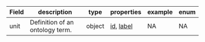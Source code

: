 |Field | description | type | properties | example | enum|
| ---| ---| ---| ---| ---| --- |
| unit | Definition of an ontology term. | object | [id](./id.md), [label](./label.md) | NA | NA|
